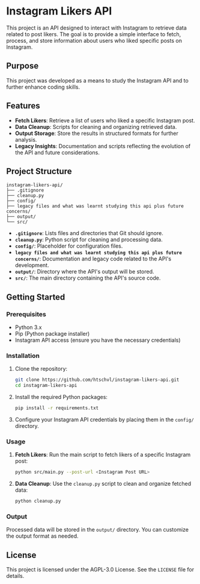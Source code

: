 
# Instagram Likers API

This project is an API designed to interact with Instagram to retrieve data related to post likers. The goal is to provide a simple interface to fetch, process, and store information about users who liked specific posts on Instagram.

## Purpose

This project was developed as a means to study the Instagram API and to further enhance coding skills.

## Features

- **Fetch Likers**: Retrieve a list of users who liked a specific Instagram post.
- **Data Cleanup**: Scripts for cleaning and organizing retrieved data.
- **Output Storage**: Store the results in structured formats for further analysis.
- **Legacy Insights**: Documentation and scripts reflecting the evolution of the API and future considerations.

## Project Structure

```plaintext
instagram-likers-api/
├── .gitignore
├── cleanup.py
├── config/
├── legacy files and what was learnt studying this api plus future concerns/
├── output/
└── src/
```

- **`.gitignore`**: Lists files and directories that Git should ignore.
- **`cleanup.py`**: Python script for cleaning and processing data.
- **`config/`**: Placeholder for configuration files.
- **`legacy files and what was learnt studying this api plus future concerns/`**: Documentation and legacy code related to the API's development.
- **`output/`**: Directory where the API's output will be stored.
- **`src/`**: The main directory containing the API's source code.

## Getting Started

### Prerequisites

- Python 3.x
- Pip (Python package installer)
- Instagram API access (ensure you have the necessary credentials)

### Installation

1. Clone the repository:
   ```bash
   git clone https://github.com/htschvl/instagram-likers-api.git
   cd instagram-likers-api
   ```

2. Install the required Python packages:
   ```bash
   pip install -r requirements.txt
   ```

3. Configure your Instagram API credentials by placing them in the `config/` directory.

### Usage

1. **Fetch Likers**:
   Run the main script to fetch likers of a specific Instagram post:
   ```bash
   python src/main.py --post-url <Instagram Post URL>
   ```

2. **Data Cleanup**:
   Use the `cleanup.py` script to clean and organize fetched data:
   ```bash
   python cleanup.py
   ```

### Output

Processed data will be stored in the `output/` directory. You can customize the output format as needed.

## License

This project is licensed under the AGPL-3.0 License. See the `LICENSE` file for details.
